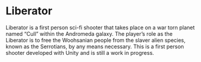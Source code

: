 # Liberator
 Liberator is a first person sci-fi shooter that takes place on a war torn planet named “Cull” within the Andromeda galaxy. The player’s role as the Liberator is to free the Woohsanian people from the slaver alien species, known as the Serrotians, by any means necessary. This is a first person shooter developed with Unity and is still a work in progress.
